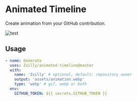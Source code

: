 # Animated Timeline

Create animation from your GitHub contribution.

![test](https://github.com/Zxilly/animated-timeline/assets/31370133/8693921f-98cc-49dc-bd28-32d636f30de8)

## Usage

```yaml
- name: Generate
  uses: Zxilly/animated-timeline@master
  with:
    name: 'Zxilly' # optional, default: repository owner
    output: 'assets/animation.webp'
    type: 'webp' # gif, webp or both
  env:
    GITHUB_TOKEN: ${{ secrets.GITHUB_TOKEN }}
```